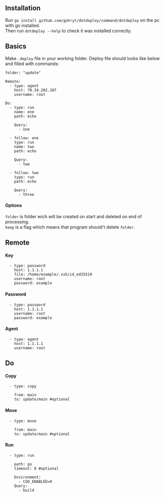 ## Installation
Run ```go install github.com/gohryt/dotdeploy/command/dotdeploy``` on the pc with go installed.  
Then run ```dotdeploy --help``` to check it was installed correctly.  
## Basics
Make ```.deploy``` file in your working folder. Deploy file should looks like below and filled with commands:  
```
folder: "update"

Remote:
  - type: agent
    host: 70.34.202.107
    username: root

Do:
  - type: run
    name: one
    path: echo
    
    Query:
      - one

  - follow: one
    type: run
    name: two
    path: echo
    
    Query:
      - two

  - follow: two
    type: run
    path: echo
    
    Query:
      - three
```
#### Options
```folder``` is folder wich will be created on start and deleted on end of processing.  
```keep``` is a flag which means that program should't delete ```folder```.  
## Remote
#### Key
```
  - type: password
    host: 1.1.1.1
    file: /home/example/.ssh/id_ed25519
    username: root
    password: example
```
#### Password
```
  - type: password
    host: 1.1.1.1
    username: root
    password: example
```
#### Agent
```
  - type: agent
    host: 1.1.1.1
    username: root
```
## Do
#### Copy
```
  - type: copy

    from: main
    to: update/main #optional
```
#### Move
```
  - type: move

    from: main
    to: update/main #optional
```
#### Run
```
  - type: run

    path: go
    timeout: 8 #optional
    
    Environment:
      - CGO_ENABLED=0
    Query:
      - build
```
